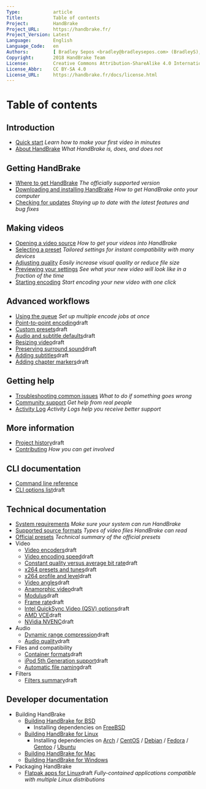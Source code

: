 ```yaml
---
Type:            article
Title:           Table of contents
Project:         HandBrake
Project_URL:     https://handbrake.fr/
Project_Version: Latest
Language:        English
Language_Code:   en
Authors:         [ Bradley Sepos <bradley@bradleysepos.com> (BradleyS), Scott (s55) ]
Copyright:       2018 HandBrake Team
License:         Creative Commons Attribution-ShareAlike 4.0 International
License_Abbr:    CC BY-SA 4.0
License_URL:     https://handbrake.fr/docs/license.html
---
```


Table of contents
=================

## Introduction

- [Quick start](introduction/quick-start.html)
  *Learn how to make your first video in minutes*
- [About HandBrake](introduction/about.html)
  *What HandBrake is, does, and does not*


## Getting HandBrake

- [Where to get HandBrake](get-handbrake/where-to-get-handbrake.html)
  *The officially supported version*
- [Downloading and installing HandBrake](get-handbrake/download-and-install.html)
  *How to get HandBrake onto your computer*
- [Checking for updates](get-handbrake/check-for-updates.html)
  *Staying up to date with the latest features and bug fixes*


## Making videos

- [Opening a video source](workflow/open-video-source.html)
  *How to get your videos into HandBrake*
- [Selecting a preset](workflow/select-preset.html)
  *Tailored settings for instant compatibility with many devices*
- [Adjusting quality](workflow/adjust-quality.html)
  *Easily increase visual quality or reduce file size*
- [Previewing your settings](workflow/preview-settings.html)
  *See what your new video will look like in a fraction of the time*
- [Starting encoding](workflow/start-encoding.html)
  *Start encoding your new video with one click*


## Advanced workflows

- [Using the queue](advanced/queue.html)
  *Set up multiple encode jobs at once*
- [Point-to-point encoding](advanced/point-to-point.html)<span class="notice draft"><span>draft</span></span>
- [Custom presets](advanced/custom-presets.html)<span class="notice draft"><span>draft</span></span>
- [Audio and subtitle defaults](advanced/audio-subtitle-defaults.html)<span class="notice draft"><span>draft</span></span>
- [Resizing video](advanced/resizing-video.html)<span class="notice draft"><span>draft</span></span>
- [Preserving surround sound](advanced/surround-sound.html)<span class="notice draft"><span>draft</span></span>
- [Adding subtitles](advanced/subtitles.html)<span class="notice draft"><span>draft</span></span>
- [Adding chapter markers](advanced/chapter-markers.html)<span class="notice draft"><span>draft</span></span>

<!-- - [Managing Audio Tracks](advanced/managing-audio.html) -->
<!-- - [Post-processing metadata](advanced/post-processing.html) -->


<!-- ## Restoration and enhancement

- Common video problems
  - Cropping, Black bars at top/bottom or sides
  - Combing effects caused by interlacing or telecine
    - Detelecine filter
    - Decomb filter vs. Deinterlace filter
    - Bob mode and frame rates, motion
  - Noise (grainy appearance and/or color splotches)
    - Denoise filters: NLMeans and HQDN3D
  - Blocky picture
    - Deblock filter
  - Stretched picture (too wide or too tall)
    - Scaling and anamorphic
- Common audio problems
  - Volume level too low
  - Dynamics too wide (soft whispers, loud booms)
-->

<!-- ## Advanced workflows part 2

- [Understanding source types](advanced/video-sources.html)<span class="notice draft"><span>draft</span></span>
- [Selecting a container format and encoders](advanced/containers.html)<span class="notice draft"><span>draft</span></span>
- [Selecting a video angle](advanced/video-angles.html)<span class="notice draft"><span>draft</span></span>
- [Working with frame rates](advanced/frame-rates.html)<span class="notice draft"><span>draft</span></span>
- [Adjusting audio quality](advanced/audio-quality.html)<span class="notice draft"><span>draft</span></span>
- [Progressive download support](advanced/web-optimised.html)<span class="notice draft"><span>draft</span></span>
- [Compatibility with legacy devices](advanced/old-ipod-support.html)<span class="notice draft"><span>draft</span></span>
- [Automatically naming files](advanced/automatic-file-naming.html)<span class="notice draft"><span>draft</span></span>
-->

## Getting help

- [Troubleshooting common issues](help/troubleshooting-common-issues.html)
  *What to do if something goes wrong*
- [Community support](help/community-support.html)
  *Get help from real people*
- [Activity Log](help/activity-log.html)
  *Activity Logs help you receive better support*


## More information

- [Project history](about/history.html)<span class="notice draft"><span>draft</span></span>
- [Contributing](contributing/contribute.html)
  *How you can get involved*


## CLI documentation

- [Command line reference](cli/command-line-reference.html)
- [CLI options list](cli/cli-options.html)<span class="notice draft"><span>draft</span></span>


## Technical documentation

- [System requirements](technical/system-requirements.html)
  *Make sure your system can run HandBrake*
- [Supported source formats](technical/source-formats.html)
  *Types of video files HandBrake can read*
- [Official presets](technical/official-presets.html)
  *Technical summary of the official presets*
- Video
  - [Video encoders](technical/video-codecs.html)<span class="notice draft"><span>draft</span></span>
  - [Video encoding speed](technical/video-encoding-performance.html)<span class="notice draft"><span>draft</span></span>
  - [Constant quality versus average bit rate](technical/video-cq-vs-abr.html)<span class="notice draft"><span>draft</span></span>
  - [x264 presets and tunes](technical/video-x264-presets-tunes.html)<span class="notice draft"><span>draft</span></span>
  - [x264 profile and level](technical/video-x264-profiles-levels.html)<span class="notice draft"><span>draft</span></span>
  - [Video angles](technical/video-angles.html)<span class="notice draft"><span>draft</span></span>
  - [Anamorphic video](technical/anamorphic-guide.html)<span class="notice draft"><span>draft</span></span>
  - [Modulus](technical/modulus.html)<span class="notice draft"><span>draft</span></span>
  - [Frame rate](technical/frame-rates.html)<span class="notice draft"><span>draft</span></span>
  - [Intel QuickSync Video (QSV) options](technical/video-qsv-options.html)<span class="notice draft"><span>draft</span></span>
  - [AMD VCE](technical/video-vce.html)<span class="notice draft"><span>draft</span></span>
  - [NVidia NVENC](technical/video-nvenc.html)<span class="notice draft"><span>draft</span></span>
- Audio
  - [Dynamic range compression](technical/dynamic-range-compression.html)<span class="notice draft"><span>draft</span></span>
  - [Audio quality](technical/audio-quality.html)<span class="notice draft"><span>draft</span></span>
- Files and compatibility
  - [Container formats](technical/containers.html)<span class="notice draft"><span>draft</span></span>
  - [iPod 5th Generation support](technical/old-ipod-support.html)<span class="notice draft"><span>draft</span></span>
  - [Automatic file naming](technical/automatic-file-naming.html)<span class="notice draft"><span>draft</span></span>
- Filters
  - [Filters summary](technical/filters-summary.html)<span class="notice draft"><span>draft</span></span>

<!--
- [Web optimized](technical/web-optimised.html)
- [Video source type](advanced/video-sources.html)
- Advanced Filter Settings
- Advanced preferences
-->

## Developer documentation

- Building HandBrake
  - [Building HandBrake for BSD](developer/build-bsd.html)
    - Installing dependencies on [FreeBSD](developer/install-dependencies-freebsd.html)
  - [Building HandBrake for Linux](developer/build-linux.html)
    - Installing dependencies on [Arch](developer/install-dependencies-arch.html) / [CentOS](developer/install-dependencies-centos.html) / [Debian](developer/install-dependencies-debian.html) / [Fedora](developer/install-dependencies-fedora.html) / [Gentoo](developer/install-dependencies-gentoo.html) / [Ubuntu](developer/install-dependencies-ubuntu.html)
  - [Building HandBrake for Mac](developer/build-mac.html)
  - [Building HandBrake for Windows](developer/build-windows.html)
- Packaging HandBrake
  - [Flatpak apps for Linux](developer/flatpak-repo.html)<span class="notice draft"><span>draft</span></span>
    *Fully-contained applications compatible with multiple Linux distributions*
